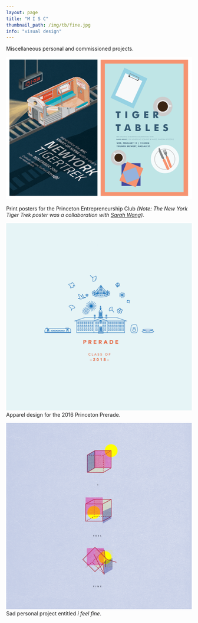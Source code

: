 ```yaml
---
layout: page
title: "M I S C"
thumbnail_path: /img/tb/fine.jpg
info: "visual design"
---
```


Miscellaneous personal and commissioned projects.

![Tigertones](/img/misc/eclub.png)

Print posters for the Princeton Entrepreneurship Club *(Note: The New York Tiger Trek poster was a collaboration with [Sarah Wang](http://sarahwangart.tumblr.com)).*

![Tigertones](/img/misc/prerade.png)
Apparel design for the 2016 Princeton Prerade.


![Tigertones](/img/misc/fine.png)
Sad personal project entitled *i feel fine*.





